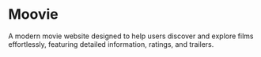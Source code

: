 # Moovie
A modern movie website designed to help users discover and explore films effortlessly, featuring detailed information, ratings, and trailers.
